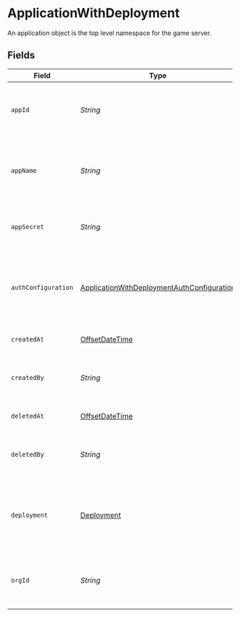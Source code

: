 # ApplicationWithDeployment

An application object is the top level namespace for the game server.


## Fields

| Field                                                                                                           | Type                                                                                                            | Required                                                                                                        | Description                                                                                                     | Example                                                                                                         |
| --------------------------------------------------------------------------------------------------------------- | --------------------------------------------------------------------------------------------------------------- | --------------------------------------------------------------------------------------------------------------- | --------------------------------------------------------------------------------------------------------------- | --------------------------------------------------------------------------------------------------------------- |
| `appId`                                                                                                         | *String*                                                                                                        | :heavy_check_mark:                                                                                              | System generated unique identifier for an application.                                                          | app-af469a92-5b45-4565-b3c4-b79878de67d2                                                                        |
| `appName`                                                                                                       | *String*                                                                                                        | :heavy_check_mark:                                                                                              | Readable name for an application. Must be unique within an organization.                                        | minecraft                                                                                                       |
| `appSecret`                                                                                                     | *String*                                                                                                        | :heavy_check_mark:                                                                                              | Secret that is used for identity and access management.                                                         | secret-6f706e83-0ec1-437a-9a46-7d4281eb2f39                                                                     |
| `authConfiguration`                                                                                             | [ApplicationWithDeploymentAuthConfiguration](../../models/shared/ApplicationWithDeploymentAuthConfiguration.md) | :heavy_check_mark:                                                                                              | Used to authenticate player requests. Use your own authentication or Hathora's Auth Client.                     |                                                                                                                 |
| `createdAt`                                                                                                     | [OffsetDateTime](https://docs.oracle.com/javase/8/docs/api/java/time/OffsetDateTime.html)                       | :heavy_check_mark:                                                                                              | When the application was created.                                                                               |                                                                                                                 |
| `createdBy`                                                                                                     | *String*                                                                                                        | :heavy_check_mark:                                                                                              | Email address for the user that deleted the application.                                                        | dev@hathora.dev                                                                                                 |
| `deletedAt`                                                                                                     | [OffsetDateTime](https://docs.oracle.com/javase/8/docs/api/java/time/OffsetDateTime.html)                       | :heavy_check_mark:                                                                                              | When the application was deleted.                                                                               |                                                                                                                 |
| `deletedBy`                                                                                                     | *String*                                                                                                        | :heavy_check_mark:                                                                                              | Email address for the user that deleted the application.                                                        | dev@hathora.dev                                                                                                 |
| `deployment`                                                                                                    | [Deployment](../../models/shared/Deployment.md)                                                                 | :heavy_check_mark:                                                                                              | Deployment is a versioned configuration for a build that describes runtime behavior.                            |                                                                                                                 |
| `orgId`                                                                                                         | *String*                                                                                                        | :heavy_check_mark:                                                                                              | System generated unique identifier for an organization.                                                         | google-oauth2\|107030234048588177467                                                                            |